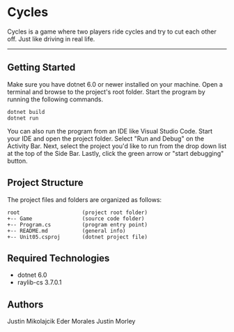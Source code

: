 # Cycles
Cycles is a game where two players ride cycles and try to cut each other off. Just like driving in real life.

---
## Getting Started
Make sure you have dotnet 6.0 or newer installed on your machine. Open 
a terminal and browse to the project's root folder. Start the program 
by running the following commands.
```
dotnet build
dotnet run 
```
You can also run the program from an IDE like Visual Studio Code. 
Start your IDE and open the project folder. Select "Run and Debug" on 
the Activity Bar. Next, select the project you'd like to run from the 
drop down list at the top of the Side Bar. Lastly, click the green 
arrow or "start debugging" button.

## Project Structure
The project files and folders are organized as follows:
```
root                    (project root folder)
+-- Game                (source code folder)
+-- Program.cs          (program entry point)    
+-- README.md           (general info)
+-- Unit05.csproj       (dotnet project file)
```

## Required Technologies
* dotnet 6.0
* raylib-cs 3.7.0.1

## Authors
Justin Mikolajcik
Eder Morales
Justin Morley
